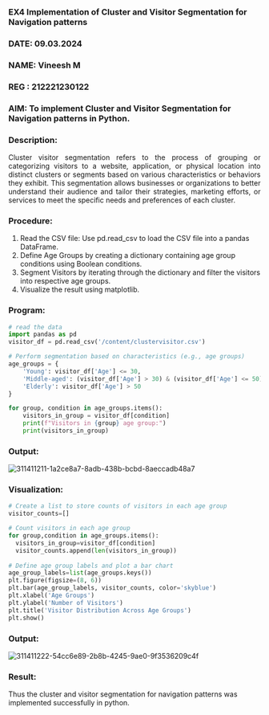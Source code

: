 ### EX4 Implementation of Cluster and Visitor Segmentation for Navigation patterns
### DATE: 09.03.2024
### NAME: Vineesh M
### REG : 212221230122
### AIM: To implement Cluster and Visitor Segmentation for Navigation patterns in Python.
### Description:
<div align= "justify">Cluster visitor segmentation refers to the process of grouping or categorizing visitors to a website, 
  application, or physical location into distinct clusters or segments based on various characteristics or behaviors they exhibit. 
  This segmentation allows businesses or organizations to better understand their audience and tailor their strategies, marketing efforts, 
  or services to meet the specific needs and preferences of each cluster.</div>
  
### Procedure:
1) Read the CSV file: Use pd.read_csv to load the CSV file into a pandas DataFrame.
2) Define Age Groups by creating a dictionary containing age group conditions using Boolean conditions.
3) Segment Visitors by iterating through the dictionary and filter the visitors into respective age groups.
4) Visualize the result using matplotlib.

### Program:
```python
# read the data
import pandas as pd
visitor_df = pd.read_csv('/content/clustervisitor.csv')

# Perform segmentation based on characteristics (e.g., age groups)
age_groups = {
    'Young': visitor_df['Age'] <= 30,
    'Middle-aged': (visitor_df['Age'] > 30) & (visitor_df['Age'] <= 50),
    'Elderly': visitor_df['Age'] > 50
}

for group, condition in age_groups.items():  
    visitors_in_group = visitor_df[condition] 
    print(f"Visitors in {group} age group:")
    print(visitors_in_group)

```
### Output:
![311411211-1a2ce8a7-8adb-438b-bcbd-8aeccadb48a7](https://github.com/Vineesh-AI-DS/WDM_EXP4/assets/93427254/8b452626-4753-4811-8766-c86db44821b9)



### Visualization:
```python
# Create a list to store counts of visitors in each age group
visitor_counts=[]

# Count visitors in each age group
for group,condition in age_groups.items():
  visitors_in_group=visitor_df[condition]
  visitor_counts.append(len(visitors_in_group))
    
# Define age group labels and plot a bar chart
age_group_labels=list(age_groups.keys())
plt.figure(figsize=(8, 6))
plt.bar(age_group_labels, visitor_counts, color='skyblue')
plt.xlabel('Age Groups')
plt.ylabel('Number of Visitors')
plt.title('Visitor Distribution Across Age Groups')
plt.show()
```
### Output:
![311411222-54cc6e89-2b8b-4245-9ae0-9f3536209c4f](https://github.com/Vineesh-AI-DS/WDM_EXP4/assets/93427254/9e51645f-0f06-4c5b-8216-5dfbb126b2a4)

### Result:
Thus the cluster and visitor segmentation for navigation patterns was implemented successfully in python.
